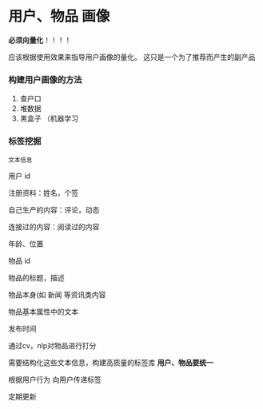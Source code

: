 # 用户、物品 画像

**必须向量化**！！！！

&#x20;应该根据使用效果来指导用户画像的量化。   这只是一个为了推荐而产生的副产品

### 构建用户画像的方法

1.  查户口
2.  堆数据
3.  黑盒子 （机器学习

### 标签挖掘

`文本信息`

用户 id

注册资料：姓名，个签

自己生产的内容：评论，动态

连接过的内容：阅读过的内容

年龄、位置

物品 id

物品的标题，描述

物品本身(如 新闻 等资讯类内容

物品基本属性中的文本

发布时间

通过cv，nlp对物品进行打分

需要结构化这些文本信息，构建高质量的标签库   **用户、物品要统一**

根据用户行为 向用户传递标签

定期更新
